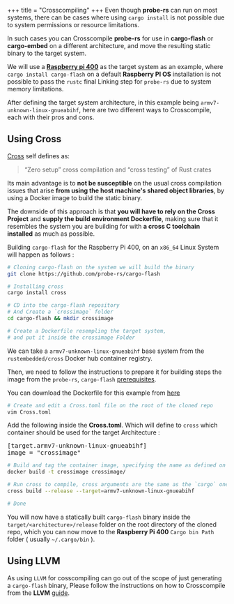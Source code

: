 +++
title = "Crosscompiling"
+++
Even though **probe-rs** can run on most systems, there can be cases where using `cargo install` is not possible due to system permissions or resource limitations.

In such cases you can Crosscompile **probe-rs** for use in **cargo-flash** or **cargo-embed** on a different architecture, and move the resulting static binary to the target system.

We will use a [**Raspberry pi 400**](https://www.raspberrypi.org/products/raspberry-pi-400/) as the target system as an example, where `cargo install cargo-flash` on a default **Raspberry PI OS** installation is not possible to pass the `rustc` final Linking step for `probe-rs` due to system memory limitations.

After defining the target system architecture, in this example being `armv7-unknown-linux-gnueabihf`, here are two different ways to Crosscompile, each with their pros and cons.

## Using Cross

[Cross](https://github.com/rust-embedded/cross) self defines as:

> “Zero setup” cross compilation and “cross testing” of Rust crates

Its main advantage is to **not be susceptible** on the usual cross compilation issues that arise **from using the host machine's shared object libraries**, by using a Docker image to build the static binary.

The downside of this approach is that **you will have to rely on the Cross Project** and **supply the build environment Dockerfile**, making sure that it resembles the system you are building for with **a cross C toolchain installed** as much as possible.

Building `cargo-flash` for the Raspberry Pi 400, on an `x86_64` Linux System will happen as follows :

```sh
# Cloning cargo-flash on the system we will build the binary
git clone https://github.com/probe-rs/cargo-flash

# Installing cross
cargo install cross

# CD into the cargo-flash repository
# And Create a `crossimage` folder
cd cargo-flash && mkdir crossimage

# Create a Dockerfile resempling the target system,
# and put it inside the crossimage Folder
```

We can take a `armv7-unknown-linux-gnueabihf` base system from the `rustembedded/cross` Docker hub container registry.

Then, we need to follow the instructions to prepare it for building steps the image from the `probe-rs`, `cargo-flash` [prerequisites](https://github.com/probe-rs/cargo-flash#prerequisites).

You can download the Dockerfile for this example from [here](/content/cross-dockerfile.txt)

```sh
# Create and edit a Cross.toml file on the root of the cloned repo
vim Cross.toml
```

Add the following inside the **Cross.toml**. Which will define to `cross` which container should be used for the target Architecture :

<pre>[target.armv7-unknown-linux-gnueabihf]
image = "crossimage"</pre>

```sh
# Build and tag the container image, specifying the name as defined on Cross.toml
docker build -t crossimage crossimage/

# Run cross to compile, cross arguments are the same as the `cargo` ones
cross build --release --target=armv7-unknown-linux-gnueabihf

# Done
```

You will now have a statically built `cargo-flash` binary inside the `target/<architecture>/release` folder on the root directory of the cloned repo, which you can now move to the **Raspberry Pi 400** `Cargo bin Path` folder ( usually `~/.cargo/bin` ).

## Using LLVM

As using `LLVM` for cosscompiling can go out of the scope of just generating a `cargo-flash` binary, Please follow the instructions on how to Crosscompile from the **LLVM** [guide](https://www.llvm.org/docs/HowToCrossCompileLLVM.html).

